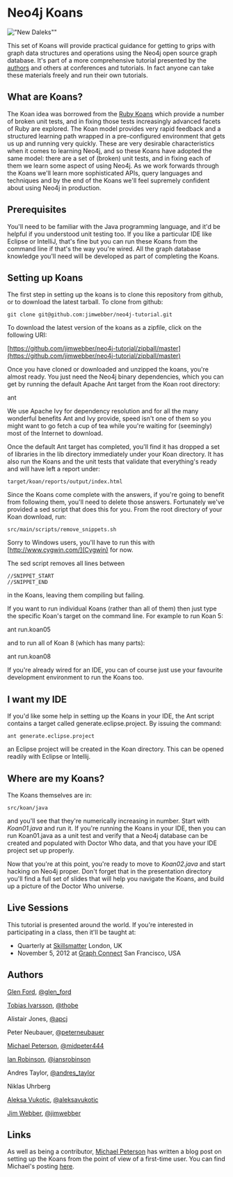 Neo4j Koans
===========

!["New Daleks""](http://static.bbc.co.uk/images/ic/qe/crop/946x532/doctorwho/monsters/daleks/d11/s01/galleries/new_dalek_gallery/37.jpg)

This set of Koans will provide practical guidance for getting to grips with graph data structures and operations using the Neo4j open source graph database. It's part of a more comprehensive tutorial presented by the [authors](#authors) and others at conferences and tutorials. In fact anyone can take these materials freely and run their own tutorials.

What are Koans?
---------------

The Koan idea was borrowed from the [Ruby Koans](http://rubykoans.com/) which provide a number of broken unit tests, and in fixing those tests increasingly advanced facets of Ruby are explored. The Koan model provides very rapid feedback and a structured learning path wrapped in a pre-configured environment that gets us up and running very quickly. These are very desirable characteristics when it comes to learning Neo4j, and so these Koans have adopted the same model: there are a set of (broken) unit tests, and in fixing each of them we learn some aspect of using Neo4j. As we work forwards through the Koans we'll learn more sophisticated APIs, query languages and techniques and by the end of the Koans we'll feel supremely confident about using Neo4j in production.

Prerequisites
-------------

You'll need to be familiar with the Java programming language, and it'd be helpful if you understood unit testing too. If you like a particular IDE like Eclipse or IntelliJ, that's fine but you can run these Koans from the command line if that's the way you're wired. All the graph database knowledge you'll need will be developed as part of completing the Koans.

Setting up Koans
----------------

The first step in setting up the koans is to clone this repository from github, or to download the latest tarball. To clone from github:

    git clone git@github.com:jimwebber/neo4j-tutorial.git

To download the latest version of the koans as a zipfile, click on the following URI:

[https://github.com/jimwebber/neo4j-tutorial/zipball/master](https://github.com/jimwebber/neo4j-tutorial/zipball/master)

Once you have cloned or downloaded and unzipped the koans, you're almost ready. You just need the Neo4j binary dependencies, which you can get by running the default Apache Ant target from the Koan root directory:

   ant 

We use Apache Ivy for dependency resolution and for all the many wonderful benefits Ant and Ivy provide, speed isn't one of them so you might want to go fetch a cup of tea while you're waiting for (seemingly) most of the Internet to download. 

Once the default Ant target has completed, you'll find it has dropped a set of libraries in the lib directory immediately under your Koan directory. It has also run the Koans and the unit tests that validate that everything's ready and will have left a report under:

    target/koan/reports/output/index.html

Since the Koans come complete with the answers, if you're going to benefit from following them, you'll need to delete those answers. Fortunately we've provided a sed script that does this for you. From the root directory of your Koan download, run: 

    src/main/scripts/remove_snippets.sh

Sorry to Windows users, you'll have to run this with [http://www.cygwin.com/](Cygwin) for now.

The sed script removes all lines between

    //SNIPPET_START
    //SNIPPET_END

in the Koans, leaving them compiling but failing. 

If you want to run individual Koans (rather than all of them) then just type the specific Koan's target on the command line. For example to run Koan 5:

   ant run.koan05

and to run all of Koan 8 (which has many parts):

   ant run.koan08

If you're already wired for an IDE, you can of course just use your favourite development environment to run the Koans too.

I want my IDE
-------------

If you'd like some help in setting up the Koans in your IDE, the Ant script contains a target called generate.eclipse.project. By issuing the command:

    ant generate.eclipse.project

an Eclipse project will be created in the Koan directory. This can be opened readily with Eclipse or Intellij.


Where are my Koans?
-------------------

The Koans themselves are in:

    src/koan/java

and you'll see that they're numerically increasing in number. Start with *Koan01.java* and run it. If you're running the Koans in your IDE, then you can run Koan01.java as a unit test and verify that a Neo4j database can be created and populated with Doctor Who data, and that you have your IDE project set up properly.

Now that you're at this point, you're ready to move to *Koan02.java* and start hacking on Neo4j proper. Don't forget that in the presentation directory you'll find a full set of slides that will help you navigate the Koans, and build up a picture of the Doctor Who universe.

Live Sessions
-------------

This tutorial is presented around the world. If you're interested in participating in a class, then it'll be taught at:

* Quarterly at [Skillsmatter](http://skillsmatter.com/course/nosql/neo4j-tutorial) London, UK
* November 5, 2012 at [Graph Connect](www.graphconnect.com/tutorial/) San Francisco, USA

Authors <a name="authors">
-------

[Glen Ford](http://usersource.net/), [@glen_ford](http://twitter.com/glen_ford)

[Tobias Ivarsson](http://www.thobe.org/), [@thobe](http://twitter.com/thobe)

Alistair Jones, [@apcj](http://twitter.com/apcj)

Peter Neubauer, [@peterneubauer](http://twitter.com/peterneubauer)

[Michael Peterson](http://thornydev.blogspot.com/), [@midpeter444](http://twitter.com/midpeter444)

[Ian Robinson](http://iansrobinson.com), [@iansrobinson](http://twitter.com/iansrobinson)

Andres Taylor, [@andres_taylor](http://twitter.com/andres_taylor)

Niklas Uhrberg

[Aleksa Vukotic](http://aleksavukotic.com), [@aleksavukotic](http://twitter.com/aleksavukotic)

[Jim Webber](http://jimwebber.org/), [@jimwebber](http://twitter.com/jimwebber)

Links
-----
As well as being a contributor, [Michael Peterson](http://thornydev.blogspot.com/) has written a blog post on setting up the Koans from the point of view of a first-time user. You can find Michael's posting [here](http://thornydev.blogspot.com/2011/11/neo4j-koans-how-do-i-begin.html).


